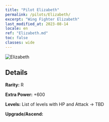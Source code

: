 ```yaml
---
title: "Pilot Elizabeth"
permalink: /pilots/Elizabeth/
excerpt: "Wing Fighter Elizabeth"
last_modified_at: 2023-08-14
locale: en
ref: "Elizabeth.md"
toc: false
classes: wide
---
```



 ![Elizabeth](/images/pilots/aviator_piece_4002.png)

## Details

 **Rarity:** R 

 **Extra Power:** +600 

 **Levels:**  List of levels with HP and Attack -> TBD

 **Upgrade/Ascend:**  


